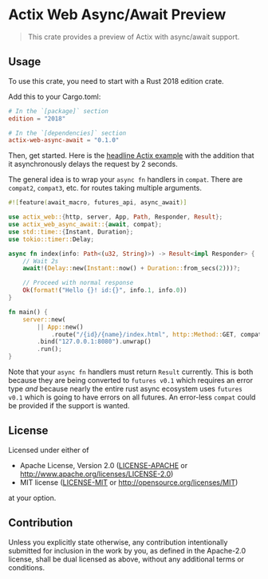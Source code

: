 # Actix Web Async/Await Preview
> This crate provides a preview of Actix with async/await support.

## Usage
To use this crate, you need to start with a Rust 2018 edition crate.

Add this to your Cargo.toml:

```toml
# In the `[package]` section
edition = "2018"

# In the `[dependencies]` section
actix-web-async-await = "0.1.0"
```

Then, get started. Here is the [headline Actix example](https://github.com/actix/actix-web#example) with the addition that it asynchronously delays the request by 2 seconds.

The general idea is to wrap your `async fn` handlers in `compat`. There are `compat2`, `compat3`, etc. for routes taking multiple arguments.

```rust
#![feature(await_macro, futures_api, async_await)]

use actix_web::{http, server, App, Path, Responder, Result};
use actix_web_async_await::{await, compat};
use std::time::{Instant, Duration};
use tokio::timer::Delay;

async fn index(info: Path<(u32, String)>) -> Result<impl Responder> {
    // Wait 2s
    await!(Delay::new(Instant::now() + Duration::from_secs(2)))?;

    // Proceed with normal response
    Ok(format!("Hello {}! id:{}", info.1, info.0))
}

fn main() {
    server::new(
        || App::new()
            .route("/{id}/{name}/index.html", http::Method::GET, compat(index)))
        .bind("127.0.0.1:8080").unwrap()
        .run();
}

```

Note that your `async fn` handlers must return `Result` currently. This is both because they are being converted to `futures v0.1` which requires an error type _and_ because nearly the entire rust async ecosystem uses `futures v0.1` which is going to have errors on all futures. An error-less `compat` could be provided if the support is wanted.

## License

Licensed under either of

 * Apache License, Version 2.0
   ([LICENSE-APACHE](LICENSE-APACHE) or http://www.apache.org/licenses/LICENSE-2.0)
 * MIT license
   ([LICENSE-MIT](LICENSE-MIT) or http://opensource.org/licenses/MIT)

at your option.

## Contribution

Unless you explicitly state otherwise, any contribution intentionally submitted
for inclusion in the work by you, as defined in the Apache-2.0 license, shall be
dual licensed as above, without any additional terms or conditions.
